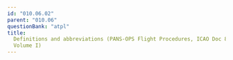 ```yaml
---
id: "010.06.02"
parent: "010.06"
questionBank: "atpl"
title:
  Definitions and abbreviations (PANS-OPS Flight Procedures, ICAO Doc 8168,
  Volume I)
---
```

